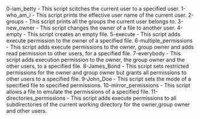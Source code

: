 0-iam_betty - This script scitches the current user to a specified user.
1-who_am_i - This script prints the effective user name of the current user.
2-groups - This script prints all the groups the current user belongs to.
3-new_owner - This script changes the owner of a file to another user.
4-empty - This script creates an empty file.
5-execute - This script adds execute permission to the owner of a specified file.
6-multiple_permissions - This script adds execute permissions to the owner, group owner and adds read permission to other users, for a specified file.
7-everybody - This script adds execution permission to the owner, the group owner and the other users, to a specified file.
8-James_Bond - This script sets restricted permissions for the owner and group owner but grants all permissions to other users to a specified file.
9-John_Doe - This script sets the mode of a specified file to specified permissions.
10-mirror_permissions - This script allows a file to emulate the permissions of a specified file.
11-directories_permissions - This script adds execute permissions to all subdirectories of the current working directory for the owner,group owner and other users.
